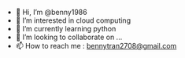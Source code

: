 - 👋 Hi, I’m @benny1986
- 👀 I’m interested in cloud computing
- 🌱 I’m currently learning python
- 💞️ I’m looking to collaborate on ...
- 📫 How to reach me : bennytran2708@gmail.com

<!---
benny1986/benny1986 is a ✨ special ✨ repository because its `README.md` (this file) appears on your GitHub profile.
You can click the Preview link to take a look at your changes.
--->
